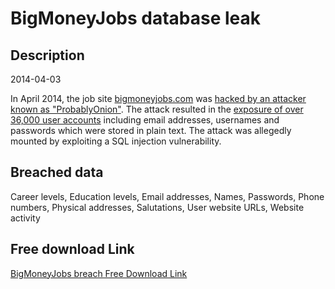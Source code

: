 # BigMoneyJobs database leak

## Description

2014-04-03

In April 2014, the job site <a href="http://www.bigmoneyjobs.com">bigmoneyjobs.com</a> was <a href="https://twitter.com/ProbablyOnion2/status/451477310319779841" target="_blank" rel="noopener">hacked by an attacker known as &quot;ProbablyOnion&quot;</a>. The attack resulted in the <a href="http://news.softpedia.com/news/BigMoneyJobs-Hacked-Details-of-36-000-Users-Leaked-Online-436250.shtml?utm_source=twitterfeed&utm_medium=twitter&utm_campaign=information_security" target="_blank" rel="noopener">exposure of over 36,000 user accounts</a> including email addresses, usernames and passwords which were stored in plain text. The attack was allegedly mounted by exploiting a SQL injection vulnerability.

## Breached data

Career levels, Education levels, Email addresses, Names, Passwords, Phone numbers, Physical addresses, Salutations, User website URLs, Website activity

## Free download Link

[BigMoneyJobs breach Free Download Link](https://link-to.net/1229997/388.0005109591197/dynamic/?r=aHR0cHM6Ly93d3cubWVkaWFmaXJlLmNvbS92aWV3L1hBa0xSbld6MWxieTFpQy9iaWdtb25leWpvYnMuY29tL2ZpbGU=)
